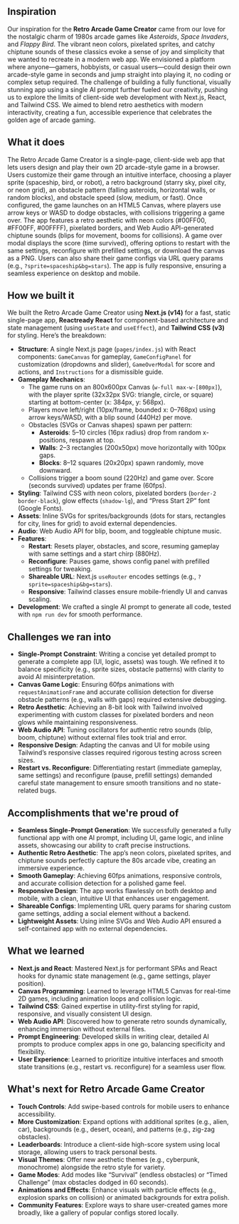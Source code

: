 ## Inspiration
Our inspiration for the **Retro Arcade Game Creator** came from our love for the nostalgic charm of 1980s arcade games like *Asteroids*, *Space Invaders*, and *Flappy Bird*. The vibrant neon colors, pixelated sprites, and catchy chiptune sounds of these classics evoke a sense of joy and simplicity that we wanted to recreate in a modern web app. We envisioned a platform where anyone—gamers, hobbyists, or casual users—could design their own arcade-style game in seconds and jump straight into playing it, no coding or complex setup required. The challenge of building a fully functional, visually stunning app using a single AI prompt further fueled our creativity, pushing us to explore the limits of client-side web development with Next.js, React, and Tailwind CSS. We aimed to blend retro aesthetics with modern interactivity, creating a fun, accessible experience that celebrates the golden age of arcade gaming.

## What it does
The Retro Arcade Game Creator is a single-page, client-side web app that lets users design and play their own 2D arcade-style game in a browser. Users customize their game through an intuitive interface, choosing a player sprite (spaceship, bird, or robot), a retro background (starry sky, pixel city, or neon grid), an obstacle pattern (falling asteroids, horizontal walls, or random blocks), and obstacle speed (slow, medium, or fast). Once configured, the game launches on an HTML5 Canvas, where players use arrow keys or WASD to dodge obstacles, with collisions triggering a game over. The app features a retro aesthetic with neon colors (#00FF00, #FF00FF, #00FFFF), pixelated borders, and Web Audio API-generated chiptune sounds (blips for movement, booms for collisions). A game over modal displays the score (time survived), offering options to restart with the same settings, reconfigure with prefilled settings, or download the canvas as a PNG. Users can also share their game configs via URL query params (e.g., `?sprite=spaceship&bg=stars`). The app is fully responsive, ensuring a seamless experience on desktop and mobile.

## How we built it
We built the Retro Arcade Game Creator using **Next.js (v14)** for a fast, static single-page app, **Reactready
React** for component-based architecture and state management (using `useState` and `useEffect`), and **Tailwind CSS (v3)** for styling. Here’s the breakdown:

- **Structure**: A single Next.js page (`pages/index.js`) with React components: `GameCanvas` for gameplay, `GameConfigPanel` for customization (dropdowns and slider), `GameOverModal` for score and actions, and `Instructions` for a dismissible guide.
- **Gameplay Mechanics**:
  - The game runs on an 800x600px Canvas (`w-full max-w-[800px]`), with the player sprite (32x32px SVG: triangle, circle, or square) starting at bottom-center (x: 384px, y: 568px).
  - Players move left/right (10px/frame, bounded x: 0–768px) using arrow keys/WASD, with a blip sound (440Hz) per move.
  - Obstacles (SVGs or Canvas shapes) spawn per pattern:
    - **Asteroids**: 5–10 circles (16px radius) drop from random x-positions, respawn at top.
    - **Walls**: 2–3 rectangles (200x50px) move horizontally with 100px gaps.
    - **Blocks**: 8–12 squares (20x20px) spawn randomly, move downward.
  - Collisions trigger a boom sound (220Hz) and game over. Score (seconds survived) updates per frame (60fps).
- **Styling**: Tailwind CSS with neon colors, pixelated borders (`border-2 border-black`), glow effects (`shadow-lg`), and “Press Start 2P” font (Google Fonts).
- **Assets**: Inline SVGs for sprites/backgrounds (dots for stars, rectangles for city, lines for grid) to avoid external dependencies.
- **Audio**: Web Audio API for blip, boom, and toggleable chiptune music.
- **Features**:
  - **Restart**: Resets player, obstacles, and score, resuming gameplay with same settings and a start chirp (880Hz).
  - **Reconfigure**: Pauses game, shows config panel with prefilled settings for tweaking.
  - **Shareable URL**: Next.js `useRouter` encodes settings (e.g., `?sprite=spaceship&bg=stars`).
  - **Responsive**: Tailwind classes ensure mobile-friendly UI and canvas scaling.
- **Development**: We crafted a single AI prompt to generate all code, tested with `npm run dev` for smooth performance.

## Challenges we ran into
- **Single-Prompt Constraint**: Writing a concise yet detailed prompt to generate a complete app (UI, logic, assets) was tough. We refined it to balance specificity (e.g., sprite sizes, obstacle patterns) with clarity to avoid AI misinterpretation.
- **Canvas Game Logic**: Ensuring 60fps animations with `requestAnimationFrame` and accurate collision detection for diverse obstacle patterns (e.g., walls with gaps) required extensive debugging.
- **Retro Aesthetic**: Achieving an 8-bit look with Tailwind involved experimenting with custom classes for pixelated borders and neon glows while maintaining responsiveness.
- **Web Audio API**: Tuning oscillators for authentic retro sounds (blip, boom, chiptune) without external files took trial and error.
- **Responsive Design**: Adapting the canvas and UI for mobile using Tailwind’s responsive classes required rigorous testing across screen sizes.
- **Restart vs. Reconfigure**: Differentiating restart (immediate gameplay, same settings) and reconfigure (pause, prefill settings) demanded careful state management to ensure smooth transitions and no state-related bugs.

## Accomplishments that we're proud of
- **Seamless Single-Prompt Generation**: We successfully generated a fully functional app with one AI prompt, including UI, game logic, and inline assets, showcasing our ability to craft precise instructions.
- **Authentic Retro Aesthetic**: The app’s neon colors, pixelated sprites, and chiptune sounds perfectly capture the 80s arcade vibe, creating an immersive experience.
- **Smooth Gameplay**: Achieving 60fps animations, responsive controls, and accurate collision detection for a polished game feel.
- **Responsive Design**: The app works flawlessly on both desktop and mobile, with a clean, intuitive UI that enhances user engagement.
- **Shareable Configs**: Implementing URL query params for sharing custom game settings, adding a social element without a backend.
- **Lightweight Assets**: Using inline SVGs and Web Audio API ensured a self-contained app with no external dependencies.

## What we learned
- **Next.js and React**: Mastered Next.js for performant SPAs and React hooks for dynamic state management (e.g., game settings, player position).
- **Canvas Programming**: Learned to leverage HTML5 Canvas for real-time 2D games, including animation loops and collision logic.
- **Tailwind CSS**: Gained expertise in utility-first styling for rapid, responsive, and visually consistent UI design.
- **Web Audio API**: Discovered how to generate retro sounds dynamically, enhancing immersion without external files.
- **Prompt Engineering**: Developed skills in writing clear, detailed AI prompts to produce complex apps in one go, balancing specificity and flexibility.
- **User Experience**: Learned to prioritize intuitive interfaces and smooth state transitions (e.g., restart vs. reconfigure) for a seamless user flow.

## What's next for Retro Arcade Game Creator
- **Touch Controls**: Add swipe-based controls for mobile users to enhance accessibility.
- **More Customization**: Expand options with additional sprites (e.g., alien, car), backgrounds (e.g., desert, ocean), and patterns (e.g., zig-zag obstacles).
- **Leaderboards**: Introduce a client-side high-score system using local storage, allowing users to track personal bests.
- **Visual Themes**: Offer new aesthetic themes (e.g., cyberpunk, monochrome) alongside the retro style for variety.
- **Game Modes**: Add modes like “Survival” (endless obstacles) or “Timed Challenge” (max obstacles dodged in 60 seconds).
- **Animations and Effects**: Enhance visuals with particle effects (e.g., explosion sparks on collision) or animated backgrounds for extra polish.
- **Community Features**: Explore ways to share user-created games more broadly, like a gallery of popular configs stored locally.
